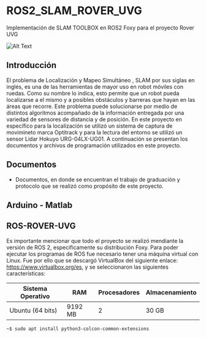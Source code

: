 # ROS2_SLAM_ROVER_UVG
 Implementación de SLAM TOOLBOX en ROS2 Foxy para el proyecto Rover UVG

![Alt Text](https://msadowski.github.io/images/slam_toolbox_odom.gif) 

## Introducción
El problema de Localización y Mapeo Simultáneo , SLAM por sus siglas en inglés, es una de las herramientas de mayor uso en robot móviles con ruedas. Como su nombre lo indica, esto permite que un robot pueda localizarse a el mismo y a posibles obstáculos y barreras que hayan en las áreas que recorre. Este problema puede solucionarse por medio de distintos algoritmos acompañado de la información entregada por una variedad de sensores de distancia y de posición. 
En este proyecto en específico para la localización se utilizó un sistema de captura de movimineto marca Optitrack y para la lectura del entorno se utilizó un sensor Lidar Hokuyo URG-04LX-UG01.
A continuación se presentan los documentos y archivos de programación utilizados en este proyecto. 


## Documentos
- Documentos, en donde se encuentran el trabajo de graduación y protocolo que se realizó como propósito de este proyecto. 



## Arduino - Matlab

## ROS-ROVER-UVG

Es importante mencionar que todo el proyecto se realizó mendiante la versión de ROS 2, específicamente su distribución Foxy. Para poder ejecutar los programas de ROS fue necesario tener una máquina virtual con Linux. Fue por ello que se descargó VirtualBox del siguiente enlace: https://www.virtualbox.org/es, y se seleccionaron las siguientes características:


|Sistema Operativo|    RAM  | Procesadores| Almacenamiento |
|-----------------|---------|-------------|----------------|
| Ubuntu (64 bits)| 9192 MB |    2        | 30 GB            |




```console
~$ sudo apt install python3-colcon-common-extensions
```


